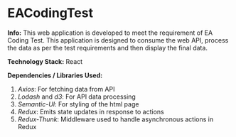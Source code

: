 # EACodingTest

**Info:**
This web application is developed to meet the requirement of EA Coding Test. This application is designed to consume the web API, process the data as per the test requirements and then display the final data.

**Technology Stack:**
React

**Dependencies / Libraries Used:**
1. *Axios*: For fetching data from API
2. *Lodash* and *d3*: For API data processing
3. *Semantic-UI*: For styling of the html page
4. *Redux*: Emits state updates in response to actions
5. *Redux-Thunk*: Middleware used to handle asynchronous actions in Redux


